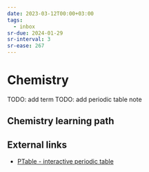 ```yaml
---
date: 2023-03-12T00:00+03:00
tags:
  - inbox
sr-due: 2024-01-29
sr-interval: 3
sr-ease: 267
---
```


# Chemistry

TODO: add term
TODO: add periodic table note

## Chemistry learning path

## External links

- [PTable - interactive periodic table](http://www.ptable.com/)
